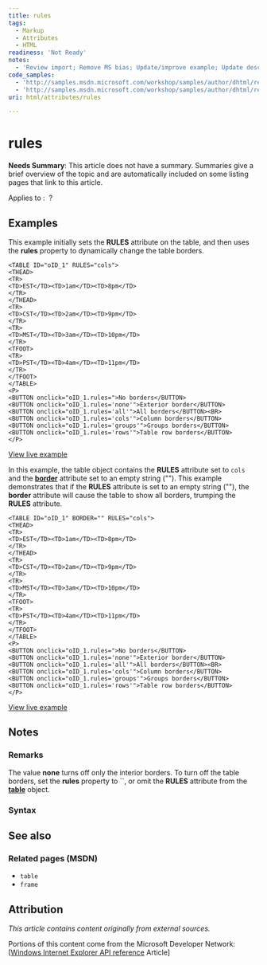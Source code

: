 ```yaml
---
title: rules
tags:
  - Markup
  - Attributes
  - HTML
readiness: 'Not Ready'
notes:
  - 'Review import; Remove MS bias; Update/improve example; Update descriptions; Fix lists & compatibility info'
code_samples:
  - 'http://samples.msdn.microsoft.com/workshop/samples/author/dhtml/refs/rules.htm'
  - 'http://samples.msdn.microsoft.com/workshop/samples/author/dhtml/refs/table_rules_border.htm'
uri: html/attributes/rules

---
```

# rules

**Needs Summary**: This article does not have a summary. Summaries give a brief overview of the topic and are automatically included on some listing pages that link to this article.

Applies to
:    ?

## Examples

This example initially sets the **RULES** attribute on the table, and then uses the **rules** property to dynamically change the table borders.

    <TABLE ID="oID_1" RULES="cols">
    <THEAD>
    <TR>
    <TD>EST</TD><TD>1am</TD><TD>8pm</TD>
    </TR>
    </THEAD>
    <TR>
    <TD>CST</TD><TD>2am</TD><TD>9pm</TD>
    </TR>
    <TR>
    <TD>MST</TD><TD>3am</TD><TD>10pm</TD>
    </TR>
    <TFOOT>
    <TR>
    <TD>PST</TD><TD>4am</TD><TD>11pm</TD>
    </TR>
    </TFOOT>
    </TABLE>
    <P>
    <BUTTON onclick="oID_1.rules=">No borders</BUTTON>
    <BUTTON onclick="oID_1.rules='none'">Exterior border</BUTTON>
    <BUTTON onclick="oID_1.rules='all'">All borders</BUTTON><BR>
    <BUTTON onclick="oID_1.rules='cols'">Column borders</BUTTON>
    <BUTTON onclick="oID_1.rules='groups'">Groups borders</BUTTON>
    <BUTTON onclick="oID_1.rules='rows'">Table row borders</BUTTON>
    </P>

[View live example](http://samples.msdn.microsoft.com/workshop/samples/author/dhtml/refs/rules.htm)

In this example, the table object contains the **RULES** attribute set to `cols` and the [**border**](/css/properties/border) attribute set to an empty string (""). This example demonstrates that if the **RULES** attribute is set to an empty string (""), the **border** attribute will cause the table to show all borders, trumping the **RULES** attribute.

    <TABLE ID="oID_1" BORDER="" RULES="cols">
    <THEAD>
    <TR>
    <TD>EST</TD><TD>1am</TD><TD>8pm</TD>
    </TR>
    </THEAD>
    <TR>
    <TD>CST</TD><TD>2am</TD><TD>9pm</TD>
    </TR>
    <TR>
    <TD>MST</TD><TD>3am</TD><TD>10pm</TD>
    </TR>
    <TFOOT>
    <TR>
    <TD>PST</TD><TD>4am</TD><TD>11pm</TD>
    </TR>
    </TFOOT>
    </TABLE>
    <P>
    <BUTTON onclick="oID_1.rules=">No borders</BUTTON>
    <BUTTON onclick="oID_1.rules='none'">Exterior border</BUTTON>
    <BUTTON onclick="oID_1.rules='all'">All borders</BUTTON><BR>
    <BUTTON onclick="oID_1.rules='cols'">Column borders</BUTTON>
    <BUTTON onclick="oID_1.rules='groups'">Groups borders</BUTTON>
    <BUTTON onclick="oID_1.rules='rows'">Table row borders</BUTTON>
    </P>

[View live example](http://samples.msdn.microsoft.com/workshop/samples/author/dhtml/refs/table_rules_border.htm)

## Notes

### Remarks

The value **none** turns off only the interior borders. To turn off the table borders, set the **rules** property to ``, or omit the **RULES** attribute from the [**table**](/html/elements/table) object.

### Syntax

## See also

### Related pages (MSDN)

-   `table`
-   `frame`

## Attribution

*This article contains content originally from external sources.*

Portions of this content come from the Microsoft Developer Network: [[Windows Internet Explorer API reference](http://msdn.microsoft.com/en-us/library/ie/hh828809%28v=vs.85%29.aspx) Article]

